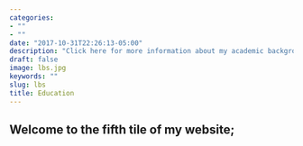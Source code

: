 ```yaml
---
categories:
- ""
- ""
date: "2017-10-31T22:26:13-05:00"
description: "Click here for more information about my academic background"
draft: false
image: lbs.jpg
keywords: ""
slug: lbs
title: Education
---
```


## **Welcome to the fifth tile of my website;**